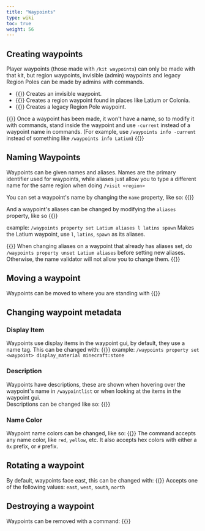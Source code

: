 ```yaml
---
title: "Waypoints"
type: wiki
toc: true
weight: 56
---
```


## Creating waypoints
Player waypoints (those made with `/kit waypoints`) can only be made with that 
kit, but region waypoints, invisible (admin) waypoints and legacy Region Poles
can be made by admins with commands.
- {{<cmduse text="/waypoints create admin">}}
  Creates an invisible waypoint.
- {{<cmduse text="/waypoints create faction-region">}}
  Creates a region waypoint found in places like Latium or Colonia.
- {{<cmduse text="/waypoints create region-pole">}}
  Creates a legacy Region Pole waypoint.

{{<alert>}}
Once a waypoint has been made, it won't have a name, so to modify it
with commands, stand inside the waypoint and use `-current` instead of a 
waypoint name in commands. (For example, use `/waypoints info -current` instead
of something like `/waypoints info Latium`)
{{</alert>}}

## Naming Waypoints
Waypoints can be given names and aliases. Names are the primary identifier used
for waypoints, while aliases just allow you to type a different name for the 
same region when doing `/visit <region>`

You can set a waypoint's name by changing the `name` property, like so:
{{<cmduse text="/waypoints property set <waypoint> name <new name>">}}

And a waypoint's aliases can be changed by modifying the `aliases` property, 
like so
{{<cmduse text="/waypoints property set <waypoint> aliases <new aliases>">}}

example: `/waypoints property set Latium aliases l latins spawn` Makes the 
Latium waypoint, use `l`, `latins`, `spawn` as its aliases.

{{<alert>}}
When changing aliases on a waypoint that already has aliases set, do 
`/waypoints property unset Latium aliases` before setting new aliases. 
Otherwise, the name validator will not allow you to change them.
{{</alert>}}

## Moving a waypoint
Waypoints can be moved to where you are standing with 
{{<cmduse text="/waypoints move <waypoint>">}}

## Changing waypoint metadata
### Display Item
Waypoints use display items in the waypoint gui, by default, they use a name 
tag. This can be changed with:
{{<cmduse text="/waypoints property set <waypoint> display_material <item>">}}
example: `/waypoints property set <waypoint> display_material minecraft:stone`

### Description
Waypoints have descriptions, these are shown when hovering over the waypoint's 
name in `/waypointlist` or when looking at the items in the waypoint gui.  
Descriptions can be changed like so:
{{<cmduse text="/waypoints description set <waypoint> <description>">}}

### Name Color
Waypoint name colors can be changed, like so:
{{<cmduse text="/waypoints property set <waypoint> name_color <color>">}}
The command accepts any name color, like `red`, `yellow`, etc. It also accepts
hex colors with either a `0x` prefix, or `#` prefix.

## Rotating a waypoint
By default, waypoints face east, this can be changed with:
{{<cmduse text="/waypoints property set <waypoint> direction <direction>">}}
Accepts one of the following values: `east`, `west`, `south`, `north`

## Destroying a waypoint
Waypoints can be removed with a command:
{{<cmduse text="/waypoints remove <waypoint>">}}